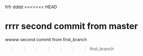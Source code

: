 frfr
dddd
<<<<<<< HEAD


rrrr
second commit from master
=======
wwww
second commit from first_branch
>>>>>>> first_branch
